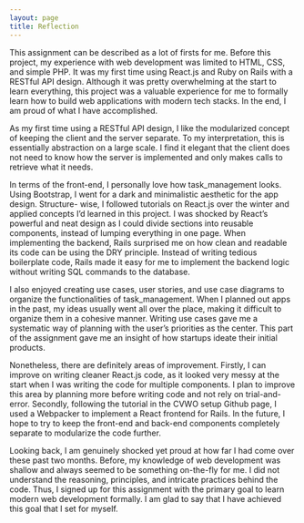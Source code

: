 ```yaml
---
layout: page
title: Reflection
---
```


This assignment can be described as a lot of firsts for me. Before this project, my experience with web development was limited to HTML, CSS, and simple PHP. It was my first time using React.js and Ruby on Rails with a RESTful API design. Although it was pretty overwhelming at the start to learn everything, this project was a valuable experience for me to formally learn how to build web applications with modern tech stacks. In the end, I am proud of what I have accomplished.

As my first time using a RESTful API design, I like the modularized concept of keeping the client and the server separate. To my interpretation, this is essentially abstraction on a large scale. I find it elegant that the client does not need to know how the server is implemented and only makes calls to retrieve what it needs.

In terms of the front-end, I personally love how task_management looks. Using Bootstrap, I went for a dark and minimalistic aesthetic for the app design. Structure- wise, I followed tutorials on React.js over the winter and applied concepts I’d learned in this project. I was shocked by React’s powerful and neat design as I could divide sections into reusable components, instead of lumping everything in one page. When implementing the backend, Rails surprised me on how clean and readable its code can be using the DRY principle. Instead of writing tedious boilerplate code, Rails made it easy for me to implement the backend logic without writing SQL commands to the database.

I also enjoyed creating use cases, user stories, and use case diagrams to organize the functionalities of task_management. When I planned out apps in the past, my ideas usually went all over the place, making it difficult to organize them in a cohesive manner. Writing use cases gave me a systematic way of planning with the user’s priorities as the center. This part of the assignment gave me an insight of how startups ideate their initial products.

Nonetheless, there are definitely areas of improvement. Firstly, I can improve on writing cleaner React.js code, as it looked very messy at the start when I was writing the code for multiple components. I plan to improve this area by planning more before writing code and not rely on trial-and-error. Secondly, following the tutorial in the CVWO setup Github page, I used a Webpacker to implement a React frontend for Rails. In the future, I hope to try to keep the front-end and back-end components completely separate to modularize the code further.

Looking back, I am genuinely shocked yet proud at how far I had come over these past two months. Before, my knowledge of web development was shallow and always seemed to be something on-the-fly for me. I did not understand the reasoning, principles, and intricate practices behind the code. Thus, I signed up for this assignment with the primary goal to learn modern web development formally. I am glad to say that I have achieved this goal that I set for myself.
